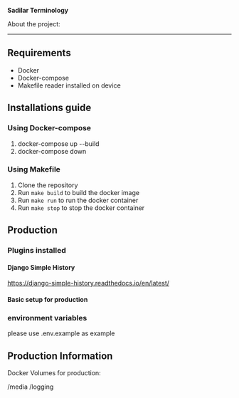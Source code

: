 **Sadilar Terminology**

About the project:

---

## Requirements

- Docker
- Docker-compose
- Makefile reader installed on device

## Installations guide

### Using Docker-compose

1. docker-compose up --build
2. docker-compose down

### Using Makefile

1. Clone the repository
2. Run `make build` to build the docker image
3. Run `make run` to run the docker container
4. Run `make stop` to stop the docker container

## Production

### Plugins installed

#### Django Simple History

https://django-simple-history.readthedocs.io/en/latest/

#### Basic setup for production

### environment variables

please use .env.example as example


## Production Information

Docker Volumes for production:

/media
/logging

